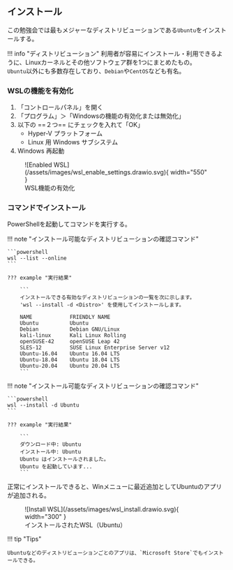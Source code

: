 ## インストール

この勉強会では最もメジャーなディストリビューションである`Ubuntu`をインストールする。

!!! info "ディストリビューション"
    利用者が容易にインストール・利用できるように、Linuxカーネルとその他ソフトウェア群を1つにまとめたもの。<br>
    `Ubuntu`以外にも多数存在しており、`Debian`や`CentOS`なども有名。

### WSLの機能を有効化

1. 「コントロールパネル」を開く
2. 「プログラム」＞「Windowsの機能の有効化または無効化」
3. 以下の ==２つ== にチェックを入れて「OK」
      * Hyper-V プラットフォーム
      * Linux 用 Windows サブシステム
4. Windows 再起動

<figure markdown>
  ![Enabled WSL](/assets/images/wsl_enable_settings.drawio.svg){ width="550" }
  <figcaption>WSL機能の有効化</figcaption>
</figure>

### コマンドでインストール

PowerShellを起動してコマンドを実行する。

!!! note "インストール可能なディストリビューションの確認コマンド"

    ```powershell
    wsl --list --online
    ```

    ??? example "実行結果"

        ```
        インストールできる有効なディストリビューションの一覧を次に示します。
        'wsl --install -d <Distro>' を使用してインストールします。

        NAME            FRIENDLY NAME
        Ubuntu          Ubuntu
        Debian          Debian GNU/Linux
        kali-linux      Kali Linux Rolling
        openSUSE-42     openSUSE Leap 42
        SLES-12         SUSE Linux Enterprise Server v12
        Ubuntu-16.04    Ubuntu 16.04 LTS
        Ubuntu-18.04    Ubuntu 18.04 LTS
        Ubuntu-20.04    Ubuntu 20.04 LTS
        ```

!!! note "インストール可能なディストリビューションの確認コマンド"

    ```powershell
    wsl --install -d Ubuntu
    ```

    ??? example "実行結果"

        ```
        ダウンロード中: Ubuntu
        インストール中: Ubuntu
        Ubuntu はインストールされました。
        Ubuntu を起動しています...
        ```

正常にインストールできると、Winメニューに最近追加としてUbuntuのアプリが追加される。

<figure markdown>
  ![Install WSL](/assets/images/wsl_install.drawio.svg){ width="300" }
  <figcaption>インストールされたWSL（Ubuntu）</figcaption>
</figure>

!!! tip "Tips"

    Ubuntuなどのディストリビューションごとのアプリは、`Microsoft Store`でもインストールできる。